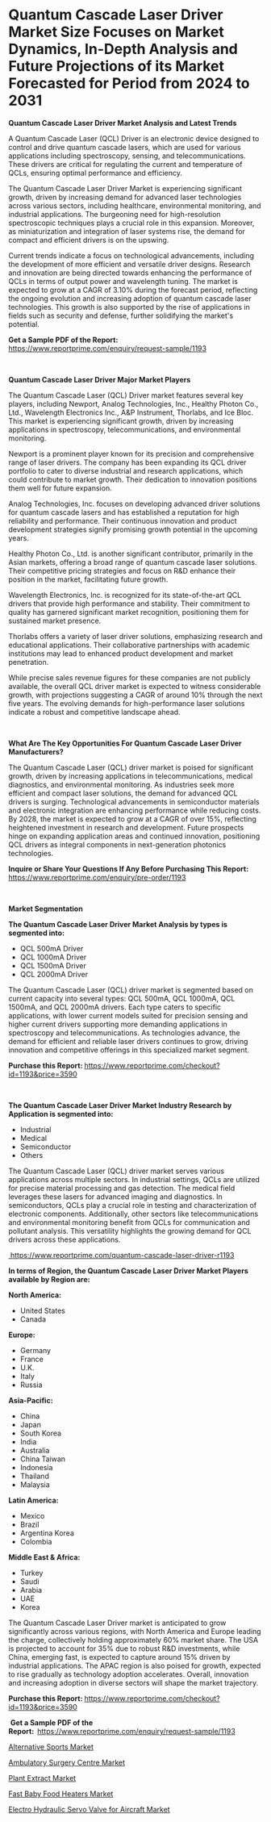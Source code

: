 <p><h1>Quantum Cascade Laser Driver Market Size Focuses on Market Dynamics, In-Depth Analysis and Future Projections of its Market Forecasted for Period from 2024 to 2031</h1></p><p><strong>Quantum Cascade Laser Driver Market Analysis and Latest Trends</strong></p>
<p><p>A Quantum Cascade Laser (QCL) Driver is an electronic device designed to control and drive quantum cascade lasers, which are used for various applications including spectroscopy, sensing, and telecommunications. These drivers are critical for regulating the current and temperature of QCLs, ensuring optimal performance and efficiency.</p><p>The Quantum Cascade Laser Driver Market is experiencing significant growth, driven by increasing demand for advanced laser technologies across various sectors, including healthcare, environmental monitoring, and industrial applications. The burgeoning need for high-resolution spectroscopic techniques plays a crucial role in this expansion. Moreover, as miniaturization and integration of laser systems rise, the demand for compact and efficient drivers is on the upswing.</p><p>Current trends indicate a focus on technological advancements, including the development of more efficient and versatile driver designs. Research and innovation are being directed towards enhancing the performance of QCLs in terms of output power and wavelength tuning. The market is expected to grow at a CAGR of 3.10% during the forecast period, reflecting the ongoing evolution and increasing adoption of quantum cascade laser technologies. This growth is also supported by the rise of applications in fields such as security and defense, further solidifying the market's potential.</p></p>
<p><strong>Get a Sample PDF of the Report:&nbsp;</strong> <a href="https://www.reportprime.com/enquiry/request-sample/1193">https://www.reportprime.com/enquiry/request-sample/1193</a></p>
<p>&nbsp;</p>
<p><strong>Quantum Cascade Laser Driver Major Market Players</strong></p>
<p><p>The Quantum Cascade Laser (QCL) Driver market features several key players, including Newport, Analog Technologies, Inc., Healthy Photon Co., Ltd., Wavelength Electronics Inc., A&P Instrument, Thorlabs, and Ice Bloc. This market is experiencing significant growth, driven by increasing applications in spectroscopy, telecommunications, and environmental monitoring.</p><p>Newport is a prominent player known for its precision and comprehensive range of laser drivers. The company has been expanding its QCL driver portfolio to cater to diverse industrial and research applications, which could contribute to market growth. Their dedication to innovation positions them well for future expansion.</p><p>Analog Technologies, Inc. focuses on developing advanced driver solutions for quantum cascade lasers and has established a reputation for high reliability and performance. Their continuous innovation and product development strategies signify promising growth potential in the upcoming years.</p><p>Healthy Photon Co., Ltd. is another significant contributor, primarily in the Asian markets, offering a broad range of quantum cascade laser solutions. Their competitive pricing strategies and focus on R&D enhance their position in the market, facilitating future growth.</p><p>Wavelength Electronics, Inc. is recognized for its state-of-the-art QCL drivers that provide high performance and stability. Their commitment to quality has garnered significant market recognition, positioning them for sustained market presence.</p><p>Thorlabs offers a variety of laser driver solutions, emphasizing research and educational applications. Their collaborative partnerships with academic institutions may lead to enhanced product development and market penetration.</p><p>While precise sales revenue figures for these companies are not publicly available, the overall QCL driver market is expected to witness considerable growth, with projections suggesting a CAGR of around 10% through the next five years. The evolving demands for high-performance laser solutions indicate a robust and competitive landscape ahead.</p></p>
<p>&nbsp;</p>
<p><strong>What Are The Key Opportunities For Quantum Cascade Laser Driver Manufacturers?</strong></p>
<p><p>The Quantum Cascade Laser (QCL) driver market is poised for significant growth, driven by increasing applications in telecommunications, medical diagnostics, and environmental monitoring. As industries seek more efficient and compact laser solutions, the demand for advanced QCL drivers is surging. Technological advancements in semiconductor materials and electronic integration are enhancing performance while reducing costs. By 2028, the market is expected to grow at a CAGR of over 15%, reflecting heightened investment in research and development. Future prospects hinge on expanding application areas and continued innovation, positioning QCL drivers as integral components in next-generation photonics technologies.</p></p>
<p><strong>Inquire or Share Your Questions If Any Before Purchasing This Report:</strong> <a href="https://www.reportprime.com/enquiry/pre-order/1193">https://www.reportprime.com/enquiry/pre-order/1193</a></p>
<p>&nbsp;</p>
<p><strong>Market Segmentation</strong></p>
<p><strong>The Quantum Cascade Laser Driver Market Analysis by types is segmented into:</strong></p>
<p><ul><li>QCL 500mA Driver</li><li>QCL 1000mA Driver</li><li>QCL 1500mA Driver</li><li>QCL 2000mA Driver</li></ul></p>
<p><p>The Quantum Cascade Laser (QCL) driver market is segmented based on current capacity into several types: QCL 500mA, QCL 1000mA, QCL 1500mA, and QCL 2000mA drivers. Each type caters to specific applications, with lower current models suited for precision sensing and higher current drivers supporting more demanding applications in spectroscopy and telecommunications. As technologies advance, the demand for efficient and reliable laser drivers continues to grow, driving innovation and competitive offerings in this specialized market segment.</p></p>
<p><strong>Purchase this Report:&nbsp;</strong><a href="https://www.reportprime.com/checkout?id=1193&price=3590">https://www.reportprime.com/checkout?id=1193&price=3590</a></p>
<p>&nbsp;</p>
<p><strong>The Quantum Cascade Laser Driver Market Industry Research by Application is segmented into:</strong></p>
<p><ul><li>Industrial</li><li>Medical</li><li>Semiconductor</li><li>Others</li></ul></p>
<p><p>The Quantum Cascade Laser (QCL) driver market serves various applications across multiple sectors. In industrial settings, QCLs are utilized for precise material processing and gas detection. The medical field leverages these lasers for advanced imaging and diagnostics. In semiconductors, QCLs play a crucial role in testing and characterization of electronic components. Additionally, other sectors like telecommunications and environmental monitoring benefit from QCLs for communication and pollutant analysis. This versatility highlights the growing demand for QCL drivers across these applications.</p></p>
<p><a href="https://www.reportprime.com/quantum-cascade-laser-driver-r1193">&nbsp;https://www.reportprime.com/quantum-cascade-laser-driver-r1193</a></p>
<p><strong>In terms of Region, the Quantum Cascade Laser Driver Market Players available by Region are:</strong></p>
<p>
    <p> <strong> North America: </strong>
        <ul>
            <li>United States</li>
            <li>Canada</li>
        </ul>
        </p> 
    <p> <strong> Europe: </strong>
        <ul>
            <li>Germany</li>
            <li>France</li>
            <li>U.K.</li>
            <li>Italy</li>
            <li>Russia</li>
        </ul>
        </p> 
    <p> <strong> Asia-Pacific: </strong>
        <ul>
            <li>China</li>
            <li>Japan</li>
            <li>South Korea</li>
            <li>India</li>
            <li>Australia</li>
            <li>China Taiwan</li>
            <li>Indonesia</li>
            <li>Thailand</li>
            <li>Malaysia</li>
        </ul>
        </p> 
    <p> <strong> Latin America: </strong>
        <ul>
            <li>Mexico</li>
            <li>Brazil</li>
            <li>Argentina Korea</li>
            <li>Colombia</li>
        </ul>
        </p> 
    <p> <strong> Middle East & Africa: </strong>
        <ul>
            <li>Turkey</li>
            <li>Saudi</li>
            <li>Arabia</li>
            <li>UAE</li>
            <li>Korea</li>
        </ul>
    </p>
    </p>
<p><p>The Quantum Cascade Laser Driver market is anticipated to grow significantly across various regions, with North America and Europe leading the charge, collectively holding approximately 60% market share. The USA is projected to account for 35% due to robust R&D investments, while China, emerging fast, is expected to capture around 15% driven by industrial applications. The APAC region is also poised for growth, expected to rise gradually as technology adoption accelerates. Overall, innovation and increasing adoption in diverse sectors will shape the market trajectory.</p></p>
<p><strong>Purchase this Report: </strong><a href="https://www.reportprime.com/checkout?id=1193&price=3590">https://www.reportprime.com/checkout?id=1193&price=3590</a></p>
<p>&nbsp;<strong>Get a Sample PDF of the Report:&nbsp;&nbsp;</strong><a href="https://www.reportprime.com/enquiry/request-sample/1193">https://www.reportprime.com/enquiry/request-sample/1193</a></p>
<p><strong></strong></p>
<p><p><a href="https://medium.com/@samantha.welch56767/alternative-sports-market-insights-product-type-application-trends-and-regional-analysis-from-276cbe178e7e">Alternative Sports Market</a></p><p><a href="https://medium.com/@samantha.welch56767/ambulatory-surgery-centre-market-a-global-and-regional-analysis-2024-2031-0bfc529ed0b0">Ambulatory Surgery Centre Market</a></p><p><a href="https://www.linkedin.com/pulse/plant-extract-market-trends-detailed-study-its-segmentation-7bbbc?trackingId=G2xY%2F9enTN2l3Z8z%2FFhwHQ%3D%3D">Plant Extract Market</a></p><p><a href="https://issuu.com/reportprime-2/docs/fast-baby-food-heaters-market-size-_3684bc7fe3bba9">Fast Baby Food Heaters Market</a></p><p><a href="https://issuu.com/reportprime-2/docs/electro-hydraulic-servo-valve-for-a_b1a17570f3d4c7">Electro Hydraulic Servo Valve for Aircraft Market</a></p></p>